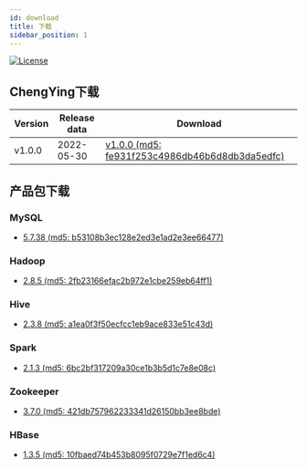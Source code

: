```yaml
---
id: download
title: 下载
sidebar_position: 1
---
```


[![License](https://img.shields.io/badge/license-Apache%202-4EB1BA.svg)](https://www.apache.org/licenses/LICENSE-2.0.html)

## ChengYing下载

| Version | Release data | Download |
|----|----|----|
| v1.0.0 | 2022-05-30 | [v1.0.0 (md5: fe931f253c4986db46b6d8db3da5edfc)](https://dtstack-opensource.oss-cn-hangzhou.aliyuncs.com/chengying/ChengYing-release-1.0.0.tar.gz) |


## 产品包下载

### MySQL

* [5.7.38 (md5: b53108b3ec128e2ed3e1ad2e3ee66477)](https://dtstack-opensource.oss-cn-hangzhou.aliyuncs.com/chengying/Mysql_5.7.38_centos7_x86_64.tar)

### Hadoop

* [2.8.5 (md5: 2fb23166efac2b972e1cbe259eb64ff1)](https://dtstack-opensource.oss-cn-hangzhou.aliyuncs.com/chengying/Hadoop_2.8.5_centos7_x86_64.tar)

### Hive

* [2.3.8 (md5: a1ea0f3f50ecfcc1eb9ace833e51c43d)](https://dtstack-opensource.oss-cn-hangzhou.aliyuncs.com/chengying/Hive_2.3.8_centos7_x86_64.tar)

### Spark

* [2.1.3 (md5: 6bc2bf317209a30ce1b3b5d1c7e8e08c)](https://dtstack-opensource.oss-cn-hangzhou.aliyuncs.com/chengying/Spark_2.1.3-6_centos7_x86_64.tar)

### Zookeeper

* [3.7.0 (md5: 421db757962233341d26150bb3ee8bde)](https://dtstack-opensource.oss-cn-hangzhou.aliyuncs.com/chengying/Zookeeper_3.7.0_centos7_x86_64.tar)

### HBase

* [1.3.5 (md5: 10fbaed74b453b8095f0729e7f1ed6c4)](https://dtstack-opensource.oss-cn-hangzhou.aliyuncs.com/chengying/HBase_1.3.5_centos7_x86_64.tar)



